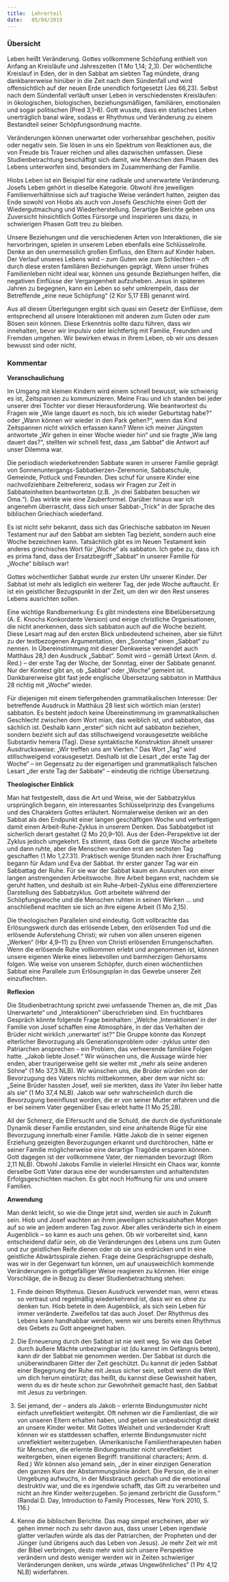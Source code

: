 ```yaml
---
title:  Lehrerteil
date:   05/04/2019
---
```


### Übersicht

Leben heißt Veränderung. Gottes vollkommene Schöpfung enthielt von Anfang an Kreisläufe und Jahreszeiten (1 Mo 1,14; 2,3). Der wöchentliche Kreislauf in Eden, der in den Sabbat am siebten Tag mündete, drang dankbarerweise hinüber in die Zeit nach dem Sündenfall und wird offensichtlich auf der neuen Erde unendlich fortgesetzt (Jes 66,23). Selbst nach dem Sündenfall verläuft unser Leben in verschiedensten Kreisläufen: in ökologischen, biologischen, beziehungsmäßigen, familiären, emotionalen und sogar politischen (Pred 3,1–8). Gott wusste, dass ein statisches Leben unerträglich banal wäre, sodass er Rhythmus und Veränderung zu einem Bestandteil seiner Schöpfungsordnung machte.

Veränderungen können unerwartet oder vorhersehbar geschehen, positiv oder negativ sein. Sie lösen in uns ein Spektrum von Reaktionen aus, die von Freude bis Trauer reichen und alles dazwischen umfassen. Diese Studienbetrachtung beschäftigt sich damit, wie Menschen den Phasen des Lebens unterworfen sind, besonders im Zusammenhang der Familie.

Hiobs Leben ist ein Beispiel für eine radikale und unerwartete Veränderung. Josefs Leben gehört in dieselbe Kategorie. Obwohl ihre jeweiligen Familienverhältnisse sich auf tragische Weise verändert hatten, zeigten das Ende sowohl von Hiobs als auch von Josefs Geschichte einen Gott der Wiedergutmachung und Wiederherstellung. Derartige Berichte geben uns Zuversicht hinsichtlich Gottes Fürsorge und inspirieren uns dazu, in schwierigen Phasen Gott treu zu bleiben.

Unsere Beziehungen und die verschiedenen Arten von Interaktionen, die sie hervorbringen, spielen in unserem Leben ebenfalls eine Schlüsselrolle. Denke an den unermesslich großen Einfluss, den Eltern auf Kinder haben. Der Verlauf unseres Lebens wird – zum Guten wie zum Schlechten – oft durch diese ersten familiären Beziehungen geprägt. Wenn unser frühes Familienleben nicht ideal war, können uns gesunde Beziehungen helfen, die negativen Einflüsse der Vergangenheit aufzuheben. Jesus in späteren Jahren zu begegnen, kann ein Leben so sehr umkrempeln, dass der Betreffende „eine neue Schöpfung“ (2 Kor 5,17 EB) genannt wird.

Aus all diesen Überlegungen ergibt sich quasi ein Gesetz der Einflüsse, dem entsprechend all unsere Interaktionen mit anderen zum Guten oder zum Bösen sein können. Diese Erkenntnis sollte dazu führen, dass wir innehalten, bevor wir impulsiv oder leichtfertig mit Familie, Freunden und Fremden umgehen. Wir bewirken etwas in ihrem Leben, ob wir uns dessen bewusst sind oder nicht.

### Kommentar

**Veranschaulichung**

Im Umgang mit kleinen Kindern wird einem schnell bewusst, wie schwierig es ist, Zeitspannen zu kommunizieren. Meine Frau und ich standen bei jeder unserer drei Töchter vor dieser Herausforderung. Wie beantwortest du Fragen wie „Wie lange dauert es noch, bis ich wieder Geburtstag habe?“ oder „Wann können wir wieder in den Park gehen?“, wenn das Kind Zeitspannen nicht wirklich erfassen kann? Wenn ich meiner Jüngsten antwortete „Wir gehen in einer Woche wieder hin“ und sie fragte „Wie lang dauert das?“, stellten wir schnell fest, dass „am Sabbat“ die Antwort auf unser Dilemma war.

Die periodisch wiederkehrenden Sabbate waren in unserer Familie geprägt von Sonnenuntergangs-Sabbatkerzen-Zeremonie, Sabbatschule, Gemeinde, Potluck und Freunden. Dies schuf für unsere Kinder eine nachvollziehbare Zeitreferenz, sodass wir Fragen zur Zeit in Sabbateinheiten beantworteten (z.B. „In drei Sabbaten besuchen wir Oma.“). Das wirkte wie eine Zauberformel. Darüber hinaus war ich angenehm überrascht, dass sich unser Sabbat-„Trick“ in der Sprache des biblischen Griechisch wiederfand.

Es ist nicht sehr bekannt, dass sich das Griechische sabbaton im Neuen Testament nur auf den Sabbat am siebten Tag bezieht, sondern auch eine Woche bezeichnen kann. Tatsächlich gibt es im Neuen Testament kein anderes griechisches Wort für „Woche“ als sabbaton. Ich gebe zu, dass ich es prima fand, dass der Ersatzbegriff „Sabbat“ in unserer Familie für „Woche“ biblisch war!

Gottes wöchentlicher Sabbat wurde zur ersten Uhr unserer Kinder. Der Sabbat ist mehr als lediglich ein weiterer Tag, der jede Woche auftaucht. Er ist ein geistlicher Bezugspunkt in der Zeit, um den wir den Rest unseres Lebens ausrichten sollen.

Eine wichtige Randbemerkung: Es gibt mindestens eine Bibelübersetzung (A. E. Knochs Konkordante Version) und einige christliche Organisationen, die nicht anerkennen, dass sich sabbaton auch auf die Woche bezieht. Diese Lesart mag auf den ersten Blick unbedeutend scheinen, aber sie führt zu der textbezogenen Argumentation, den „Sonntag“ einen „Sabbat“ zu nennen. In Übereinstimmung mit dieser Denkweise verwendet auch Matthäus 28,1 den Ausdruck „Sabbat“. Somit wird – gemäß Urtext (Anm. d. Red.) – der erste Tag der Woche, der Sonntag, einer der Sabbate genannt. Nur der Kontext gibt an, ob „Sabbat“ oder „Woche“ gemeint ist. Dankbarerweise gibt fast jede englische Übersetzung sabbaton in Matthäus 28 richtig mit „Woche“ wieder.

Für diejenigen mit einem tiefergehenden grammatikalischen Interesse: Der betreffende Ausdruck in Matthäus 28 liest sich wörtlich mian (erster) sabbaton. Es besteht jedoch keine Übereinstimmung im grammatikalischen Geschlecht zwischen dem Wort mian, das weiblich ist, und sabbaton, das sächlich ist. Deshalb kann „erster“ sich nicht auf sabbaton beziehen, sondern bezieht sich auf das stillschweigend vorausgesetzte weibliche Substantiv hemera (Tag). Diese syntaktische Konstruktion ähnelt unserer Ausdrucksweise: „Wir treffen uns am Vierten.“ Das Wort „Tag“ wird stillschweigend vorausgesetzt. Deshalb ist die Lesart „der erste Tag der Woche“ – im Gegensatz zu der eigenartigen und grammatikalisch falschen Lesart „der erste Tag der Sabbate“ – eindeutig die richtige Übersetzung.

**Theologischer Einblick**

Man hat festgestellt, dass die Art und Weise, wie der Sabbatzyklus ursprünglich begann, ein interessantes Schlüsselprinzip des Evangeliums und des Charakters Gottes erläutert. Normalerweise denken wir an den Sabbat als den Endpunkt einer langen geschäftigen Woche und verfestigen damit einen Arbeit-Ruhe-Zyklus in unserem Denken. Das Sabbatgebot ist sicherlich derart gestaltet (2 Mo 20,9–10). Aus der Eden-Perspektive ist der Zyklus jedoch umgekehrt. Es stimmt, dass Gott die ganze Woche arbeitete und dann ruhte, aber die Menschen wurden erst am sechsten Tag geschaffen (1 Mo 1,27.31). Praktisch wenige Stunden nach ihrer Erschaffung begann für Adam und Eva der Sabbat. Ihr erster ganzer Tag war ein Sabbattag der Ruhe. Für sie war der Sabbat kaum ein Ausruhen von einer langen anstrengenden Arbeitswoche. Ihre Arbeit begann erst, nachdem sie geruht hatten, und deshalb ist ein Ruhe-Arbeit-Zyklus eine differenziertere Darstellung des Sabbatzyklus. Gott arbeitete während der Schöpfungswoche und die Menschen ruhten in seinen Werken ... und anschließend machten sie sich an ihre eigene Arbeit (1 Mo 2,15).

Die theologischen Parallelen sind eindeutig. Gott vollbrachte das Erlösungswerk durch das erlösende Leben, den erlösenden Tod und die erlösende Auferstehung Christi; wir ruhen von allen unseren eigenen „Werken“ (Hbr 4,9–11) zu Ehren von Christi erlösenden Errungenschaften. Wenn die erlösende Ruhe vollkommen erlebt und angenommen ist, können unsere eigenen Werke eines liebevollen und barmherzigen Gehorsams folgen. Wie weise von unserem Schöpfer, durch einen wöchentlichen Sabbat eine Parallele zum Erlösungsplan in das Gewebe unserer Zeit einzuflechten.

**Reflexion**

Die Studienbetrachtung spricht zwei umfassende Themen an, die mit „Das Unerwartete“ und „Interaktionen“ überschrieben sind. Ein fruchtbares Gespräch könnte folgende Frage beinhalten: „Welche ‚Interaktionen‘ in der Familie von Josef schaffen eine Atmosphäre, in der das Verhalten der Brüder nicht wirklich ‚unerwartet‘ ist?“ Die Gruppe könnte das Konzept elterlicher Bevorzugung als Generationsproblem oder -zyklus unter den Patriarchen ansprechen – ein Problem, das verheerende familiäre Folgen hatte. „Jakob liebte Josef.“ Wir wünschen uns, die Aussage würde hier enden, aber traurigerweise geht sie weiter mit „mehr als seine anderen Söhne“ (1 Mo 37,3 NLB). Wir wünschen uns, die Brüder würden von der Bevorzugung des Vaters nichts mitbekommen, aber dem war nicht so: „Seine Brüder hassten Josef, weil sie merkten, dass ihr Vater ihn lieber hatte als sie“ (1 Mo 37,4 NLB). Jakob war sehr wahrscheinlich durch die Bevorzugung beeinflusst worden, die er von seiner Mutter erfahren und die er bei seinem Vater gegenüber Esau erlebt hatte (1 Mo 25,28).

All der Schmerz, die Eifersucht und die Schuld, die durch die dysfunktionale Dynamik dieser Familie entstanden, sind eine anhaltende Rüge für eine Bevorzugung innerhalb einer Familie. Hätte Jakob die in seiner eigenen Erziehung gezeigten Bevorzugungen erkannt und durchbrochen, hätte er seiner Familie möglicherweise eine derartige Tragödie ersparen können. Gott dagegen ist der vollkommene Vater, der niemanden bevorzugt (Röm 2,11 NLB). Obwohl Jakobs Familie in vielerlei Hinsicht ein Chaos war, konnte derselbe Gott Vater daraus eine der wundersamsten und anhaltendsten Erfolgsgeschichten machen. Es gibt noch Hoffnung für uns und unsere Familien.

**Anwendung**

Man denkt leicht, so wie die Dinge jetzt sind, werden sie auch in Zukunft sein. Hiob und Josef wachten an ihren jeweiligen schicksalshaften Morgen auf so wie an jedem anderen Tag zuvor. Aber alles veränderte sich in einem Augenblick – so kann es auch uns gehen. Ob wir vorbereitet sind, kann entscheidend dafür sein, ob die Veränderungen des Lebens uns zum Guten und zur geistlichen Reife dienen oder ob sie uns erdrücken und in eine geistliche Abwärtsspirale ziehen. Frage deine Gesprächsgruppe deshalb, was wir in der Gegenwart tun können, um auf unausweichlich kommende Veränderungen in gottgefälliger Weise reagieren zu können. Hier einige Vorschläge, die in Bezug zu dieser Studienbetrachtung stehen:

1. Finde deinen Rhythmus. Diesen Ausdruck verwendet man, wenn etwas so vertraut und regelmäßig wiederkehrend ist, dass wir es ohne zu denken tun. Hiob betete in dem Augenblick, als sich sein Leben für immer veränderte. Zweifellos tat das auch Josef. Der Rhythmus des Lebens kann handhabbar werden, wenn wir uns bereits einen Rhythmus des Gebets zu Gott angeeignet haben.

2. Die Erneuerung durch den Sabbat ist nie weit weg. So wie das Gebet durch äußere Mächte unbezwingbar ist (du kannst im Gefängnis beten), kann dir der Sabbat nie genommen werden. Der Sabbat ist durch die unüberwindbaren Gitter der Zeit geschützt. Du kannst dir jeden Sabbat einer Begegnung der Ruhe mit Jesus sicher sein, selbst wenn die Welt um dich herum einstürzt; das heißt, du kannst diese Gewissheit haben, wenn du es dir heute schon zur Gewohnheit gemacht hast, den Sabbat mit Jesus zu verbringen.

3. Sei jemand, der – anders als Jakob – erlernte Bindungsmuster nicht einfach unreflektiert weitergibt. Oft nehmen wir die Familienlast, die wir von unseren Eltern erhalten haben, und geben sie unbeabsichtigt direkt an unsere Kinder weiter. Mit Gottes Weisheit und verändernder Kraft können wir es stattdessen schaffen, erlernte Bindungsmuster nicht unreflektiert weiterzugeben. (Amerikanische Familientherapeuten haben für Menschen, die erlernte Bindungsmuster nicht unreflektiert weitergeben, einen eigenen Begriff: transitional characters; Anm. d. Red.) Wir können also jemand sein, „der in einer einzigen Generation den ganzen Kurs der Abstammungslinie ändert. Die Person, die in einer Umgebung aufwuchs, in der Missbrauch geschah und die emotional destruktiv war, und die es irgendwie schafft, das Gift zu verarbeiten und nicht an ihre Kinder weiterzugeben. So jemand zerbricht die Gussform.“ (Randal D. Day, Introduction to Family Processes, New York 2010, S. 116.)

4. Kenne die biblischen Berichte. Das mag simpel erscheinen, aber wir gehen immer noch zu sehr davon aus, dass unser Leben irgendwie glatter verlaufen würde als das der Patriarchen, der Propheten und der Jünger (und übrigens auch das Leben von Jesus). Je mehr Zeit wir mit der Bibel verbringen, desto mehr wird sich unsere Perspektive verändern und desto weniger werden wir in Zeiten schwieriger Veränderungen denken, uns würde „etwas Ungewöhnliches“ (1 Ptr 4,12 NLB) widerfahren.
